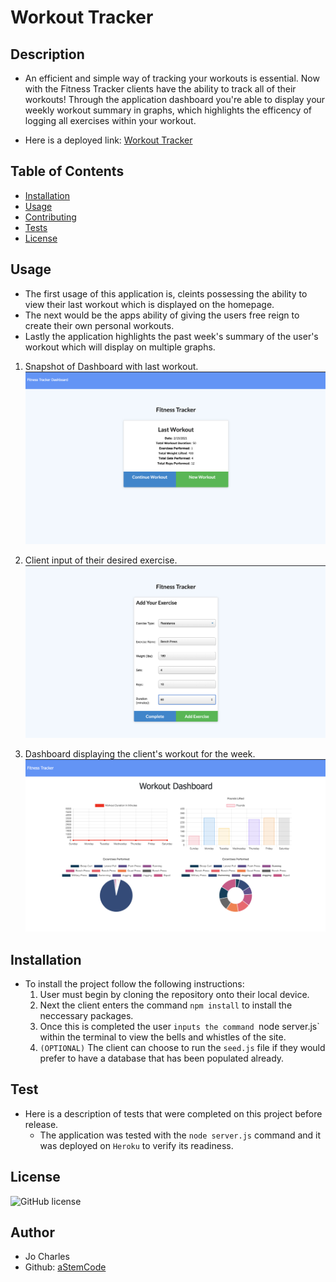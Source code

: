 # Workout Tracker

## Description
- An efficient and simple way of tracking your workouts is essential. Now with the Fitness Tracker clients have the ability to track all of their workouts! Through the application dashboard you're able to display your weekly workout summary in graphs, which highlights the efficency of logging all exercises within your workout.

- Here is a deployed link: [Workout Tracker](https://shrouded-beyond-51683.herokuapp.com/)

## Table of Contents
* [Installation](#installation)
* [Usage](#usage)
* [Contributing](#contributors)
* [Tests](#tests)
* [License](#badges)

## Usage
- The first usage of this application is, cleints possessing the ability to view their last workout which is displayed on the homepage. 
- The next would be the apps ability of giving the users free reign to create their own personal workouts. 
- Lastly the application highlights the past week's summary of the user's workout which will display on multiple graphs.

1. Snapshot of Dashboard with last workout.
![Dashboard](public/assets/Dashboard.png)

2. Client input of their desired exercise.
![Fitness](public/assets/Fitness.png)

3. Dashboard displaying the client's workout for the week.
![Fitness](public/assets/Charts.png)

## Installation
- To install the project follow the following instructions:
    1) User must begin by cloning the repository onto their local device. 
    2) Next the client enters the command `npm install` to install the neccessary packages. 
    3) Once this is completed the user `inputs the command `node server.js` within the terminal to view the bells and whistles of the site. 
    4) `(OPTIONAL)` The client can choose to run the `seed.js` file if they would prefer to have a database that has been populated already.

## Test
- Here is a description of tests that were completed on this project before release.
    - The application was tested with the `node server.js` command and it was deployed on `Heroku` to verify its readiness.

## License
![GitHub license](https://img.shields.io/badge/license-MIT-blue.svg)

## Author
- Jo Charles
- Github: [aStemCode](https://github.com/aStemCode)

